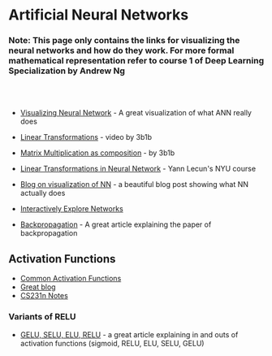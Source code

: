 # Artificial Neural Networks

### Note: This page only contains the links for visualizing the neural networks and how do they work. For more formal mathematical representation refer to course 1 of Deep Learning Specialization by Andrew Ng

<br>
<br>

- [Visualizing Neural Network](https://www.youtube.com/watch?v=UOvPeC8WOt8) - A great visualization of what ANN really does
- [Linear Transformations](https://www.youtube.com/watch?v=kYB8IZa5AuE&list=PLZHQObOWTQDPD3MizzM2xVFitgF8hE_ab&index=3) - video by 3b1b
- [Matrix Multiplication as composition](https://www.youtube.com/watch?v=XkY2DOUCWMU&list=PLZHQObOWTQDPD3MizzM2xVFitgF8hE_ab&index=4) - by 3b1b
- [Linear Transformations in Neural Network](https://atcold.github.io/pytorch-Deep-Learning/en/week01/01-3/) - Yann Lecun's NYU course
- [Blog on visualization of NN](https://colah.github.io/posts/2014-03-NN-Manifolds-Topology/) - a beautiful blog post showing what NN actually does
- [Interactively Explore Networks](https://cs.stanford.edu/people/karpathy/convnetjs//demo/classify2d.html)

- [Backpropagation](https://towardsdatascience.com/learning-backpropagation-from-geoffrey-hinton-619027613f0) - A great article explaining the paper of backpropagation


## Activation Functions
- [Common Activation Functions](https://towardsdatascience.com/activation-functions-neural-networks-1cbd9f8d91d6)
- [Great blog](https://medium.com/the-theory-of-everything/understanding-activation-functions-in-neural-networks-9491262884e0)
- [CS231n Notes](https://cs231n.github.io/neural-networks-1/)

### Variants of RELU
- [GELU, SELU, ELU, RELU](https://mlfromscratch.com/activation-functions-explained/#/) - a great article explaining in and outs of activation functions (sigmoid, RELU, ELU, SELU, GELU)
